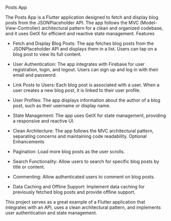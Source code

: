 Posts App

The Posts App is a Flutter application designed to fetch and display blog posts from the JSONPlaceholder API. The app follows the MVC (Model-View-Controller) architectural pattern for a clean and organized codebase, and it uses GetX for efficient and reactive state management.
Features

- Fetch and Display Blog Posts: The app fetches blog posts from the JSONPlaceholder API and displays them in a list. Users can tap on a blog post to view its full content.

- User Authentication: The app integrates with Firebase for user registration, login, and logout. Users can sign up and log in with their email and password.

- Link Posts to Users: Each blog post is associated with a user. When a user creates a new blog post, it is linked to their user profile.

- User Profiles: The app displays information about the author of a blog post, such as their username or display name.

- State Management: The app uses GetX for state management, providing a responsive and reactive UI.

- Clean Architecture: The app follows the MVC architectural pattern, separating concerns and maintaining code readability.
Optional Enhancements

- Pagination: Load more blog posts as the user scrolls.
- Search Functionality: Allow users to search for specific blog posts by title or content.
- Commenting: Allow authenticated users to comment on blog posts.
- Data Caching and Offline Support: Implement data caching for previously fetched blog posts and provide offline support.

This project serves as a great example of a Flutter application that integrates with an API, uses a clean architectural pattern, and implements user authentication and state management.

